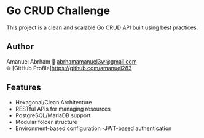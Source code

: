 # Go CRUD Challenge

This project is a clean and scalable Go CRUD API built using best practices.

## Author

Amanuel Abrham 
📧 abrhamamanuel3w@gmail.com  
🌐 [GitHub Profile]https://github.com/amanuel283

## Features

- Hexagonal/Clean Architecture
- RESTful APIs for managing resources
- PostgreSQL/MariaDB support
- Modular folder structure
- Environment-based configuration
-JWT-based authentication
